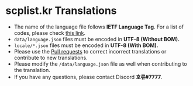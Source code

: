 # scplist.kr Translations

* The name of the language file follows **IETF Language Tag**. For a list of codes, please check [this link](https://en.wikipedia.org/wiki/List_of_ISO_639-1_codes).
* `data/language.json` files must be encoded in **UTF-8 (Without BOM).**
* `locale/*.json` files must be encoded in **UTF-8 (With BOM).**
* Please use the [Pull requests](https://github.com/horyu1234/SCPLIST-KR-Translations/pulls) to correct incorrect translations or contribute to new translations.
* Please modify the `/data/language.json` file as well when contributing to the translation.
* If you have any questions, please contact Discord **호류#7777**.
